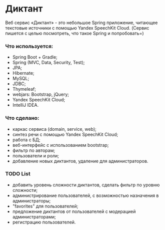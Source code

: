 # Диктант

Веб сервис «Диктант» - это небольшое Spring приложение, читающее текстовые источники с помощью Yandex SpeechKit Cloud. (Сервис пишется с целью посмотреть, что такое Spring и попробовать=)

### Что используется:
- Spring Boot + Gradle;
- Spring (MVC, Data, Security, Test);
- JPA;
- Hibernate;
- MySQL;
- JDBC;
- Thymeleaf;
- webjars: Bootstrap, jQuery;
- Yandex SpeechKit Cloud;
- IntelliJ IDEA.

### Что сделано:
 - каркас сервиса (domain, service, web);
 - cинтез речи с помощью Yandex SpeechKit Cloud;
 - работа с БД;
 - веб-интерфейс с использованием bootstrap;
 - фильтр по авторам;
 - пользователи и роли;
 - добавление новых диктантов, удаление для администраторов.
 
### TODO List
- добавить уровень сложности диктантов, сделать фильтр по уровню сложности;
- администрирование пользователей, с возможностью назначения в администраторы;
- "favorites" для пользователей;
- предложение диктантов от пользователей с модерацией администраторами;
- регистрацию пользователей.
 
